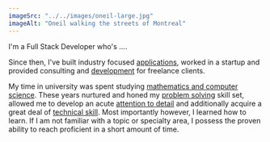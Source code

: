 ```yaml
---
imageSrc: "../../images/oneil-large.jpg"
imageAlt: "Oneil walking the streets of Montreal"
---
```


I'm a Full Stack Developer who's ....   

Since then, I've built industry focused <u>applications</u>, worked in a startup and provided consulting and <u>development</u> for freelance clients.

My time in university was spent studying <u>mathematics and computer science</u>. These years nurtured and honed my <u>problem solving</u> skill set, allowed me to develop an acute <u>attention to detail</u> and additionally acquire a great deal of <u>technical skill</u>. Most importantly however, I learned how to learn. If I am not familiar with a topic or specialty area, I possess the proven ability to reach proficient in a short amount of time.

<!-- Photo by <a href="https://unsplash.com/@charlesdeluvio?utm_source=unsplash&utm_medium=referral&utm_content=creditCopyText" target="_blank" rel="nofollow noopener noreferrer" aria-label="External Link"><u>Charles Deluvio</u></a> on Unsplash -->
